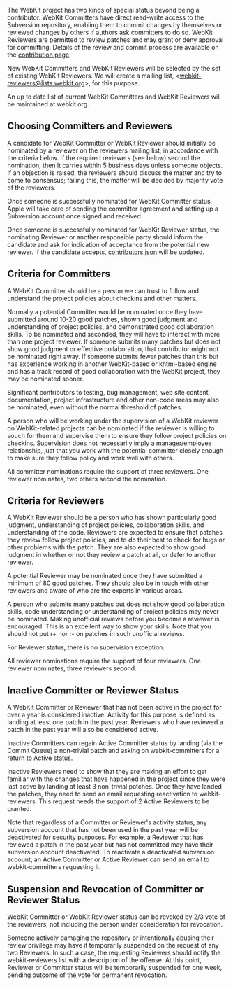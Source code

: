 The WebKit project has two kinds of special status beyond being a contributor. WebKit Committers have direct read-write access to the Subversion repository, enabling them to commit changes by themselves or reviewed changes by others if authors ask committers to do so. WebKit Reviewers are permitted to review patches and may grant or deny approval for committing. Details of the review and commit process are available on the [contribution page](http://webkit.org/coding/contributing.html).

New WebKit Committers and WebKit Reviewers will be selected by the set of existing WebKit Reviewers. We will create a mailing list, &lt;[webkit-reviewers@lists.webkit.org](mailto:webkit-reviewers@lists.webkit.org)&gt;, for this purpose.

An up to date list of current WebKit Committers and WebKit Reviewers will be maintained at webkit.org.

## Choosing Committers and Reviewers

A candidate for WebKit Committer or WebKit Reviewer should initially be nominated by a reviewer on the reviewers mailing list, in accordance with the criteria below. If the required reviewers (see below) second the nomination, then it carries within 5 business days unless someone objects. If an objection is raised, the reviewers should discuss the matter and try to come to consensus; failing this, the matter will be decided by majority vote of the reviewers.

Once someone is successfully nominated for WebKit Committer status, Apple will take care of sending the committer agreement and setting up a Subversion account once signed and received.

Once someone is successfully nominated for WebKit Reviewer status, the nominating Reviewer or another responsible party should inform the candidate and ask for indication of acceptance from the potential new reviewer. If the candidate accepts, [contributors.json](http://trac.webkit.org/browser/trunk/Tools/Scripts/webkitpy/common/config/contributors.json) will be updated.

## Criteria for Committers

A WebKit Committer should be a person we can trust to follow and understand the project policies about checkins and other matters.

Normally a potential Committer would be nominated once they have submitted around 10-20 good patches, shown good judgment and understanding of project policies, and demonstrated good collaboration skills. To be nominated and seconded, they will have to interact with more than one project reviewer. If someone submits many patches but does not show good judgment or effective collaboration, that contributor might not be nominated right away. If someone submits fewer patches than this but has experience working in another WebKit-based or khtml-based engine and has a track record of good collaboration with the WebKit project, they may be nominated sooner.

Significant contributors to testing, bug management, web site content, documentation, project infrastructure and other non-code areas may also be nominated, even without the normal threshold of patches.

A person who will be working under the supervision of a WebKit reviewer on WebKit-related projects can be nominated if the reviewer is willing to vouch for them and supervise them to ensure they follow project policies on checkins. Supervision does not necessarily imply a manager/employee relationship, just that you work with the potential committer closely enough to make sure they follow policy and work well with others.

All committer nominations require the support of three reviewers. One reviewer nominates, two others second the nomination.

## Criteria for Reviewers

A WebKit Reviewer should be a person who has shown particularly good judgment, understanding of project policies, collaboration skills, and understanding of the code. Reviewers are expected to ensure that patches they review follow project policies, and to do their best to check for bugs or other problems with the patch. They are also expected to show good judgment in whether or not they review a patch at all, or defer to another reviewer.

A potential Reviewer may be nominated once they have submitted a minimum of 80 good patches. They should also be in touch with other reviewers and aware of who are the experts in various areas.

A person who submits many patches but does not show good collaboration skills, code understanding or understanding of project policies may never be nominated. Making unofficial reviews before you become a reviewer is encouraged. This is an excellent way to show your skills. Note that you should not put r+ nor r- on patches in such unofficial reviews.

For Reviewer status, there is no supervision exception.

All reviewer nominations require the support of four reviewers. One reviewer nominates, three reviewers second.

## Inactive Committer or Reviewer Status

A WebKit Committer or Reviewer that has not been active in the project for over a year is considered inactive. Activity for this purpose is defined as landing at least one patch in the past year. Reviewers who have reviewed a patch in the past year will also be considered active.

Inactive Committers can regain Active Committer status by landing (via the Commit Queue) a non-trivial patch and asking on webkit-committers for a return to Active status.

Inactive Reviewers need to show that they are making an effort to get familiar with the changes that have happened in the project since they were last active by landing at least 3 non-trivial patches. Once they have landed the patches, they need to send an email requesting reactivation to webkit-reviewers. This request needs the support of 2 Active Reviewers to be granted.

Note that regardless of a Committer or Reviewer's activity status, any subversion account that has not been used in the past year will be deactivated for security purposes. For example, a Reviewer that has reviewed a patch in the past year but has not committed may have their subversion account deactivated. To reactivate a deactivated subversion account, an Active Committer or Active Reviewer can send an email to webkit-committers requesting it.

## Suspension and Revocation of Committer or Reviewer Status

WebKit Committer or WebKit Reviewer status can be revoked by 2/3 vote of the reviewers, not including the person under consideration for revocation.

Someone actively damaging the repository or intentionally abusing their review privilege may have it temporarily suspended on the request of any two Reviewers. In such a case, the requesting Reviewers should notify the webkit-reviewers list with a description of the offense. At this point, Reviewer or Committer status will be temporarily suspended for one week, pending outcome of the vote for permanent revocation.